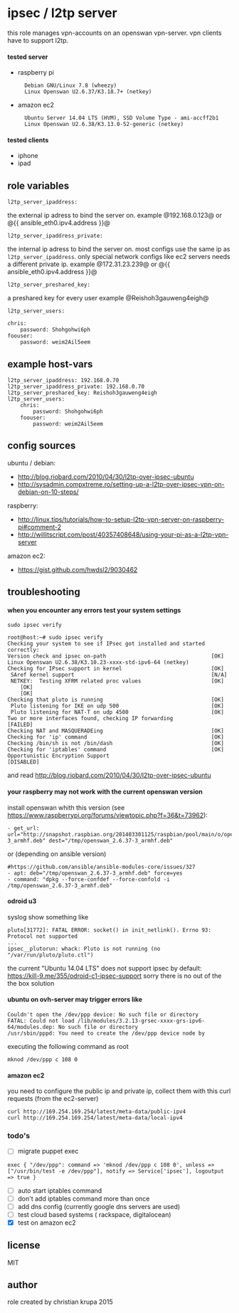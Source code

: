 ipsec / l2tp server
===================

this role manages vpn-accounts on an openswan vpn-server.
vpn clients have to support l2tp.

#### tested server

* raspberry pi

        Debian GNU/Linux 7.8 (wheezy)
        Linux Openswan U2.6.37/K3.18.7+ (netkey)

* amazon ec2

        Ubuntu Server 14.04 LTS (HVM), SSD Volume Type - ami-accff2b1
        Linux Openswan U2.6.38/K3.13.0-52-generic (netkey)

#### tested clients

* iphone
* ipad


## role variables

`l2tp_server_ipaddress:`

the external ip adress to bind the server on.
example @192.168.0.123@ or @{{ ansible_eth0.ipv4.address }}@

`l2tp_server_ipaddress_private:`

the internal ip adress to bind the server on. most configs use the same ip as `l2tp_server_ipaddress`.
only special network configs like ec2 servers needs a different private ip.
example @172.31.23.239@ or @{{ ansible_eth0.ipv4.address }}@


`l2tp_server_preshared_key:`

a preshared key for every user example @Reishoh3gauweng4eigh@

`l2tp_server_users:`

    chris:
        password: Shohgohwi6ph
    foouser:
        password: weim2Ail5eem


## example host-vars

    l2tp_server_ipaddress: 192.168.0.70
    l2tp_server_ipaddress_private: 192.168.0.70
    l2tp_server_preshared_key: Reishoh3gauweng4eigh
    l2tp_server_users:
        chris:
            password: Shohgohwi6ph
        foouser:
            password: weim2Ail5eem


## config sources

ubuntu / debian:
- http://blog.riobard.com/2010/04/30/l2tp-over-ipsec-ubuntu
- http://sysadmin.compxtreme.ro/setting-up-a-l2tp-over-ipsec-vpn-on-debian-on-10-steps/

raspberry:
- http://linux.tips/tutorials/how-to-setup-l2tp-vpn-server-on-raspberry-pi#comment-2
- http://willitscript.com/post/40357408648/using-your-pi-as-a-l2tp-vpn-server

amazon ec2:
- https://gist.github.com/hwdsl2/9030462

## troubleshooting

#### when you encounter any errors test your system settings
`sudo ipsec verify`

    root@host:~# sudo ipsec verify
    Checking your system to see if IPsec got installed and started correctly:
    Version check and ipsec on-path                             	[OK]
    Linux Openswan U2.6.38/K3.10.23-xxxx-std-ipv6-64 (netkey)
    Checking for IPsec support in kernel                        	[OK]
     SAref kernel support                                       	[N/A]
     NETKEY:  Testing XFRM related proc values                  	[OK]
    	[OK]
    	[OK]
    Checking that pluto is running                              	[OK]
     Pluto listening for IKE on udp 500                         	[OK]
     Pluto listening for NAT-T on udp 4500                      	[OK]
    Two or more interfaces found, checking IP forwarding        	[FAILED]
    Checking NAT and MASQUERADEing                              	[OK]
    Checking for 'ip' command                                   	[OK]
    Checking /bin/sh is not /bin/dash                           	[OK]
    Checking for 'iptables' command                             	[OK]
    Opportunistic Encryption Support                            	[DISABLED]

and read http://blog.riobard.com/2010/04/30/l2tp-over-ipsec-ubuntu

#### your raspberry may not work with the current openswan version

install openswan whith this version (see https://www.raspberrypi.org/forums/viewtopic.php?f=36&t=73962):

    - get_url: url="http://snapshot.raspbian.org/201403301125/raspbian/pool/main/o/openswan/openswan_2.6.37-3_armhf.deb" dest="/tmp/openswan_2.6.37-3_armhf.deb"

or (depending on ansible version)

    #https://github.com/ansible/ansible-modules-core/issues/327
    - apt: deb="/tmp/openswan_2.6.37-3_armhf.deb" force=yes
    - command: "dpkg --force-confdef --force-confold -i /tmp/openswan_2.6.37-3_armhf.deb"

#### odroid u3

syslog show something like

    pluto[31772]: FATAL ERROR: socket() in init_netlink(). Errno 93: Protocol not supported
    ...
    ipsec__plutorun: whack: Pluto is not running (no "/var/run/pluto/pluto.ctl")

the current "Ubuntu 14.04 LTS" does not support ipsec by default: https://kill-9.me/355/odroid-c1-ipsec-support sorry there is no out of the the box solution

#### ubuntu on ovh-server may trigger errors like

    Couldn't open the /dev/ppp device: No such file or directory
    FATAL: Could not load /lib/modules/3.2.13-grsec-xxxx-grs-ipv6-64/modules.dep: No such file or directory
    /usr/sbin/pppd: You need to create the /dev/ppp device node by

executing the following command as root

    mknod /dev/ppp c 108 0

#### amazon ec2

you need to configure the public ip and private ip, collect them with this curl requests (from the ec2-server)

    curl http://169.254.169.254/latest/meta-data/public-ipv4
    curl http://169.254.169.254/latest/meta-data/local-ipv4

### todo's

- [ ] migrate puppet exec

`exec { "/dev/ppp":
      command => 'mknod /dev/ppp c 108 0',
      unless => ["/usr/bin/test -e /dev/ppp"],
      notify => Service['ipsec'],
      logoutput => true
    }`
    
- [ ] auto start iptables command
- [ ] don't add iptables command more than once
- [ ] add dns config (currently google dns servers are used)
- [ ] test cloud based systems ( rackspace, digitalocean)
- [x] test on amazon ec2

## license

MIT

## author

role created by christian krupa 2015
